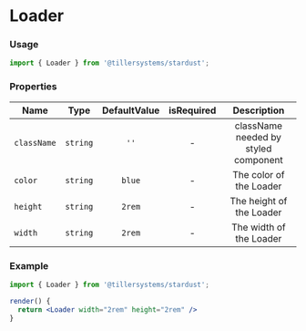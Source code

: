 # Loader

### Usage

```jsx
import { Loader } from '@tillersystems/stardust';
```

<!-- STORY -->

### Properties

| Name        |   Type   | DefaultValue | isRequired |             Description              |
| ----------- | :------: | :----------: | :--------: | :----------------------------------: |
| `className` | `string` |     `''`     |     -      | className needed by styled component |
| `color`     | `string` |    `blue`    |     -      |       The color of the Loader        |
| `height`    | `string` |    `2rem`    |     -      |       The height of the Loader       |
| `width`     | `string` |    `2rem`    |     -      |       The width of the Loader        |

### Example

```jsx
import { Loader } from '@tillersystems/stardust';

render() {
  return <Loader width="2rem" height="2rem" />
}
```
